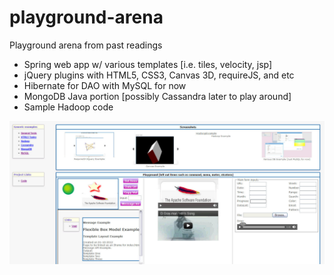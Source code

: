 playground-arena
================

Playground arena from past readings
* Spring web app w/ various templates [i.e. tiles, velocity, jsp]
* jQuery plugins with HTML5, CSS3, Canvas 3D, requireJS, and etc
* Hibernate for DAO with MySQL for now
* MongoDB Java portion [possibly Cassandra later to play around]
* Sample Hadoop code

![ScreenShot](https://github.com/JHKTruth/playground-arena/blob/master/examples/generic/src/main/webapp/images/screenshots/indexSS.jpg?raw=true)

